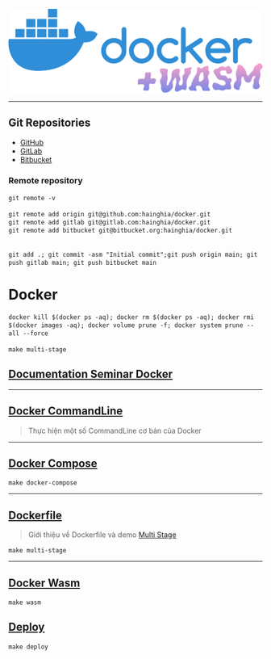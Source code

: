 ![logo](logo.svg?raw=true "logo.svg")
___

## Git Repositories

- [GitHub](https://github.com/hainghia/docker)
- [GitLab](https://gitlab.com/hainghia/docker)
- [Bitbucket](https://bitbucket.org/hainghia/docker)

### Remote repository

```shell
git remote -v

git remote add origin git@github.com:hainghia/docker.git
git remote add gitlab git@gitlab.com:hainghia/docker.git
git remote add bitbucket git@bitbucket.org:hainghia/docker.git


git add .; git commit -asm "Initial commit";git push origin main; git push gitlab main; git push bitbucket main
```

# Docker

```shell
docker kill $(docker ps -aq); docker rm $(docker ps -aq); docker rmi $(docker images -aq); docker volume prune -f; docker system prune --all --force

make multi-stage
```

## [Documentation Seminar Docker](https://docs.google.com/document/d/1S3dlG6Lqu7LYZDZDgxbzCSiBhCqc--0vT4pOYD5Ie84)

---

## [Docker CommandLine](./command/README.md)

> Thực hiện một số CommandLine cơ bản của Docker

---

## [Docker Compose](./docker-compose/README.md)

```shell
make docker-compose
```

---

## [Dockerfile](./dockerfile/README.md)

> Giới thiệu về Dockerfile và demo [Multi Stage](./multi-stage/README.md)

```shell
make multi-stage
```

---

## [Docker Wasm](./docker-wasm/README.md)

```shell
make wasm
```

## [Deploy](./deploy/README.md)

```shell
make deploy
```
